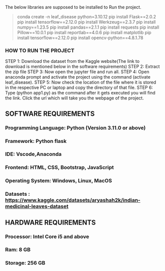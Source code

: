 The below libraries are supposed to be installed to Run the project.
 
> conda create -n leaf_disease python=3.10.12
>pip install Flask==2.0.2
>pip install tensorflow==2.12.0
>pip install Werkzeug==2.3.7
>pip install numpy==1.23.5
>pip install pandas==2.1.1
>pip install requests
>pip install Pillow==10.0.1
>pip install reportlab==4.0.6
>pip install matplotlib
>pip install tensorflow==2.12.0
>pip install opencv-python==4.8.1.78


### HOW TO RUN THE PROJECT
STEP 1: Download the dataset from the Kaggle website(The link to download is mentioned below  in the software requirements)
STEP 2: Extract the zip file
STEP 3: Now open the jupyter file and run all.
STEP 4: Open anaconda prompt and activate the project using the command (activate leaf_disease).
STEP 5: Now check the location of the file where it is stored in the respective PC or laptop and copy the directory of that file.
STEP 6: Type (python app1.py) as the command after it gets executed you will find the link. Click the url which will take you the webpage of the project.
    

##  SOFTWARE REQUIREMENTS

###	Programming Language: Python (Version 3.11.0 or above)
###	Framework: Python flask
###     IDE: Vscode,Anaconda
###	Frontend: HTML, CSS, Bootstrap, JavaScript
###	Operating System: Windows, Linux, MacOS
###	Datasets : https://www.kaggle.com/datasets/aryashah2k/indian-medicinal-leaves-dataset



##  HARDWARE REQUIREMENTS

###	Processor: Intel Core i5 and above
###	Ram: 8 GB
###	Storage: 256 GB



